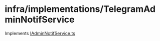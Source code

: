 # infra/implementations/TelegramAdminNotifService
Implements [IAdminNotifService.ts](../../abstractions/IAdminNotifService.ts)
